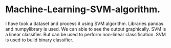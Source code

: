 # Machine-Learning-SVM-algorithm.
I have took a dataset and process it using SVM algorithm.
Libraries pandas and numpylibrary is used.
We can able to see the output graphically.
SVM is a linear classifier. But can be used to perform non-linear classification.
SVM is used to build binary classifier.
